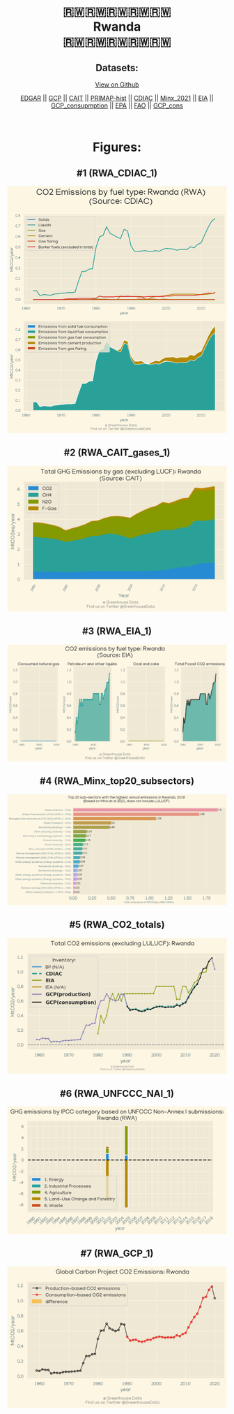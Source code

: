 
<center>
<h1 align="center">
🇷🇼🇷🇼🇷🇼🇷🇼🇷🇼
<br>
Rwanda
<br>
🇷🇼🇷🇼🇷🇼🇷🇼🇷🇼
</h1>
<h2>Datasets:</h2>
<p><a href="https://github.com/dquintani/Greenhouse-Data/tree/master/country_data/RWA_Rwanda/data">View on Github</a>
<br></p><p><a href="data/RWA_EDGAR.csv">EDGAR</a> || <a href="data/RWA_GCP.csv">GCP</a> || <a href="data/RWA_CAIT.csv">CAIT</a> || <a href="data/RWA_PRIMAP-hist.csv">PRIMAP-hist</a> || <a href="data/RWA_CDIAC.csv">CDIAC</a> || <a href="data/RWA_Minx_2021.csv">Minx_2021</a> || <a href="data/RWA_EIA.csv">EIA</a> || <a href="data/RWA_GCP_consupmption.csv">GCP_consupmption</a> || <a href="data/RWA_EPA.csv">EPA</a> || <a href="data/RWA_FAO.csv">FAO</a> || <a href="data/RWA_GCP_cons.csv">GCP_cons</a></p><p><br></p>
<h1>Figures:</h1><h2>#1 (RWA_CDIAC_1)</h2>
<p><img alt="" src="figures/RWA_CDIAC_1.png" /></p><h2>#2 (RWA_CAIT_gases_1)</h2>
<p><img alt="" src="figures/RWA_CAIT_gases_1.png" /></p><h2>#3 (RWA_EIA_1)</h2>
<p><img alt="" src="figures/RWA_EIA_1.png" /></p><h2>#4 (RWA_Minx_top20_subsectors)</h2>
<p><img alt="" src="figures/RWA_Minx_top20_subsectors.png" /></p><h2>#5 (RWA_CO2_totals)</h2>
<p><img alt="" src="figures/RWA_CO2_totals.png" /></p><h2>#6 (RWA_UNFCCC_NAI_1)</h2>
<p><img alt="" src="figures/RWA_UNFCCC_NAI_1.png" /></p><h2>#7 (RWA_GCP_1)</h2>
<p><img alt="" src="figures/RWA_GCP_1.png" /></p>